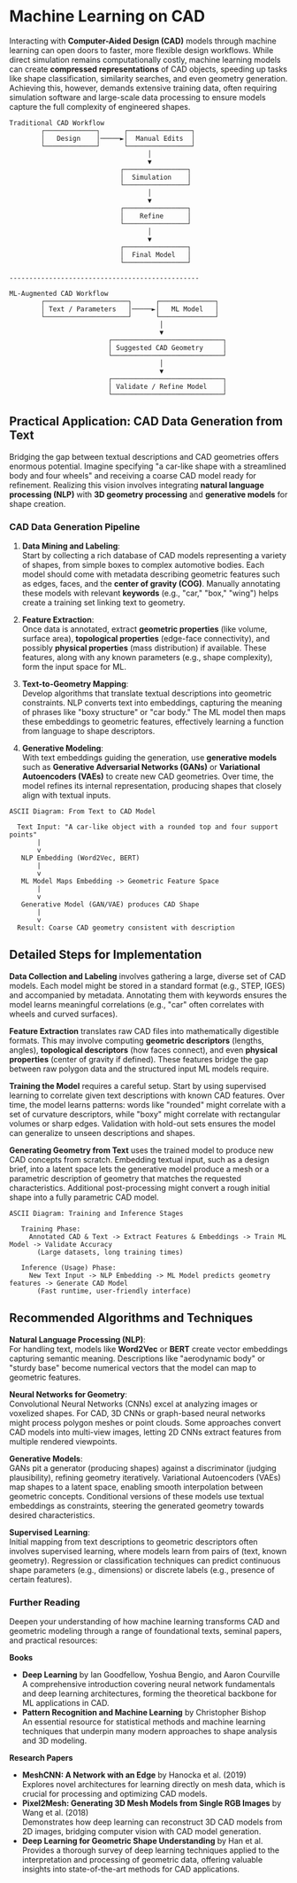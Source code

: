 # Machine Learning on CAD

Interacting with **Computer-Aided Design (CAD)** models through machine learning can open doors to faster, more flexible design workflows. While direct simulation remains computationally costly, machine learning models can create **compressed representations** of CAD objects, speeding up tasks like shape classification, similarity searches, and even geometry generation. Achieving this, however, demands extensive training data, often requiring simulation software and large-scale data processing to ensure models capture the full complexity of engineered shapes.

```
Traditional CAD Workflow
        ┌─────────────┐      ┌────────────────┐
        │   Design    │─────►│  Manual Edits  │
        └─────────────┘      └────────────────┘
                                   │
                                   ▼
                            ┌────────────────┐
                            │  Simulation    │
                            └────────────────┘
                                   │
                                   ▼
                            ┌────────────────┐
                            │    Refine      │
                            └────────────────┘
                                   │
                                   ▼
                            ┌────────────────┐
                            │  Final Model   │
                            └────────────────┘

------------------------------------------------

ML-Augmented CAD Workflow
        ┌─────────────────────┐      ┌──────────────┐
        │ Text / Parameters   │─────►│   ML Model   │
        └─────────────────────┘      └──────────────┘
                                      │
                                      ▼
                         ┌────────────────────────────┐
                         │ Suggested CAD Geometry     │
                         └────────────────────────────┘
                                      │
                                      ▼
                         ┌────────────────────────────┐
                         │ Validate / Refine Model    │
                         └────────────────────────────┘

```

## Practical Application: CAD Data Generation from Text

Bridging the gap between textual descriptions and CAD geometries offers enormous potential. Imagine specifying "a car-like shape with a streamlined body and four wheels" and receiving a coarse CAD model ready for refinement. Realizing this vision involves integrating **natural language processing (NLP)** with **3D geometry processing** and **generative models** for shape creation.

### CAD Data Generation Pipeline

1. **Data Mining and Labeling**:  
   Start by collecting a rich database of CAD models representing a variety of shapes, from simple boxes to complex automotive bodies. Each model should come with metadata describing geometric features such as edges, faces, and the **center of gravity (COG)**. Manually annotating these models with relevant **keywords** (e.g., "car," "box," "wing") helps create a training set linking text to geometry.

2. **Feature Extraction**:  
   Once data is annotated, extract **geometric properties** (like volume, surface area), **topological properties** (edge-face connectivity), and possibly **physical properties** (mass distribution) if available. These features, along with any known parameters (e.g., shape complexity), form the input space for ML.

3. **Text-to-Geometry Mapping**:  
   Develop algorithms that translate textual descriptions into geometric constraints. NLP converts text into embeddings, capturing the meaning of phrases like "boxy structure" or "car body." The ML model then maps these embeddings to geometric features, effectively learning a function from language to shape descriptors.

4. **Generative Modeling**:  
   With text embeddings guiding the generation, use **generative models** such as **Generative Adversarial Networks (GANs)** or **Variational Autoencoders (VAEs)** to create new CAD geometries. Over time, the model refines its internal representation, producing shapes that closely align with textual inputs.

```
ASCII Diagram: From Text to CAD Model

  Text Input: "A car-like object with a rounded top and four support points"
       |
       v
   NLP Embedding (Word2Vec, BERT)
       |
       v
   ML Model Maps Embedding -> Geometric Feature Space
       |
       v
   Generative Model (GAN/VAE) produces CAD Shape
       |
       v
  Result: Coarse CAD geometry consistent with description
```

## Detailed Steps for Implementation

**Data Collection and Labeling** involves gathering a large, diverse set of CAD models. Each model might be stored in a standard format (e.g., STEP, IGES) and accompanied by metadata. Annotating them with keywords ensures the model learns meaningful correlations (e.g., "car" often correlates with wheels and curved surfaces).

**Feature Extraction** translates raw CAD files into mathematically digestible formats. This may involve computing **geometric descriptors** (lengths, angles), **topological descriptors** (how faces connect), and even **physical properties** (center of gravity if defined). These features bridge the gap between raw polygon data and the structured input ML models require.

**Training the Model** requires a careful setup. Start by using supervised learning to correlate given text descriptions with known CAD features. Over time, the model learns patterns: words like "rounded" might correlate with a set of curvature descriptors, while "boxy" might correlate with rectangular volumes or sharp edges. Validation with hold-out sets ensures the model can generalize to unseen descriptions and shapes.

**Generating Geometry from Text** uses the trained model to produce new CAD concepts from scratch. Embedding textual input, such as a design brief, into a latent space lets the generative model produce a mesh or a parametric description of geometry that matches the requested characteristics. Additional post-processing might convert a rough initial shape into a fully parametric CAD model.

```
ASCII Diagram: Training and Inference Stages

   Training Phase:
     Annotated CAD & Text -> Extract Features & Embeddings -> Train ML Model -> Validate Accuracy
       (Large datasets, long training times)

   Inference (Usage) Phase:
     New Text Input -> NLP Embedding -> ML Model predicts geometry features -> Generate CAD Model
       (Fast runtime, user-friendly interface)
```

## Recommended Algorithms and Techniques

**Natural Language Processing (NLP)**:  
For handling text, models like **Word2Vec** or **BERT** create vector embeddings capturing semantic meaning. Descriptions like "aerodynamic body" or "sturdy base" become numerical vectors that the model can map to geometric features.

**Neural Networks for Geometry**:  
Convolutional Neural Networks (CNNs) excel at analyzing images or voxelized shapes. For CAD, 3D CNNs or graph-based neural networks might process polygon meshes or point clouds. Some approaches convert CAD models into multi-view images, letting 2D CNNs extract features from multiple rendered viewpoints.

**Generative Models**:  
GANs pit a generator (producing shapes) against a discriminator (judging plausibility), refining geometry iteratively. Variational Autoencoders (VAEs) map shapes to a latent space, enabling smooth interpolation between geometric concepts. Conditional versions of these models use textual embeddings as constraints, steering the generated geometry towards desired characteristics.

**Supervised Learning**:  
Initial mapping from text descriptions to geometric descriptors often involves supervised learning, where models learn from pairs of (text, known geometry). Regression or classification techniques can predict continuous shape parameters (e.g., dimensions) or discrete labels (e.g., presence of certain features).

### Further Reading

Deepen your understanding of how machine learning transforms CAD and geometric modeling through a range of foundational texts, seminal papers, and practical resources:

**Books**  
- **Deep Learning** by Ian Goodfellow, Yoshua Bengio, and Aaron Courville  
  A comprehensive introduction covering neural network fundamentals and deep learning architectures, forming the theoretical backbone for ML applications in CAD.  
- **Pattern Recognition and Machine Learning** by Christopher Bishop  
  An essential resource for statistical methods and machine learning techniques that underpin many modern approaches to shape analysis and 3D modeling.

**Research Papers**  
- **MeshCNN: A Network with an Edge** by Hanocka et al. (2019)  
  Explores novel architectures for learning directly on mesh data, which is crucial for processing and optimizing CAD models.  
- **Pixel2Mesh: Generating 3D Mesh Models from Single RGB Images** by Wang et al. (2018)  
  Demonstrates how deep learning can reconstruct 3D CAD models from 2D images, bridging computer vision with CAD model generation.  
- **Deep Learning for Geometric Shape Understanding** by Han et al.  
  Provides a thorough survey of deep learning techniques applied to the interpretation and processing of geometric data, offering valuable insights into state-of-the-art methods for CAD applications.
